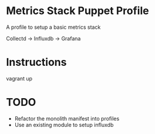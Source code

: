 # Metrics Stack Puppet Profile

A profile to setup a basic metrics stack

Collectd -> Influxdb -> Grafana

# Instructions

vagrant up

# TODO

* Refactor the monolith manifest into profiles
* Use an existing module to setup influxdb
